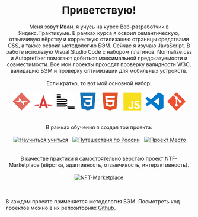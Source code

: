 <h1 align=center>Приветствую!</h1>
<p align="center">
  Меня зовут <b>Иван</b>, я учусь на курсе Веб-разработчик в Яндекс.Практикуме. В рамках курса я освоил семантическую, отзывчивую вёрстку и корректную стилизацию страницы средствами CSS, а также освоил методологию БЭМ. Сейчас я изучаю JavaScript. В работе использую Visual Studio Code с набором плагинов. Normalize.css и Autoprefixer помогают добиться максимальной предсказуемости и совместимости. Все мои проекты проходят проверку валидности W3C, валидацию БЭМ и проверку оптимизации для мобильных устройств.
<br><br>
Если кратко, то вот мой основной набор:
<br><br>
<img title="normalize.css" height=48 width=48 src="https://github.com/ivan-lev/ivan-lev/blob/main/icons/normalizedotcss.svg">&nbsp;&nbsp;
<img title="Autoprefixer" height=48 width=48 src="https://github.com/ivan-lev/ivan-lev/blob/main/icons/autoprefixer.svg">&nbsp;&nbsp;
<img title="BEM" height=48 width=48 src="https://github.com/ivan-lev/ivan-lev/blob/main/icons/bem.svg">&nbsp;&nbsp;
<img title="CSS" height=48 width=48 src="https://github.com/ivan-lev/ivan-lev/blob/main/icons/css3.svg">&nbsp;&nbsp;
<img title="HTML" height=48 width=48 src="https://github.com/ivan-lev/ivan-lev/blob/main/icons/html5.svg">&nbsp;&nbsp;
<img title="JS" height=48 width=48 src="https://github.com/ivan-lev/ivan-lev/blob/main/icons/javascript.svg">&nbsp;&nbsp;
<img title="Visual Studio Code" height=48 width=48 src="https://github.com/ivan-lev/ivan-lev/blob/main/icons/visualstudiocode.svg">&nbsp;&nbsp;
<img title="Git" height=48 width=48 src="https://github.com/ivan-lev/ivan-lev/blob/main/icons/git.svg">
<br><br><br>
В рамках обучения я создал три проекта:
<br><br>
&nbsp;<a href="https://ivan-lev.github.io/how-to-learn/"><img title="Научиться учиться. Простой сайт с анимацией" src="https://iili.io/HrZ0s6P.jpg" alt="Научиться учиться"></a>&nbsp; 
&nbsp;<a href="https://ivan-lev.github.io/russian-travel/"><img title="Путешествия по России. Сайт с адаптивной вёрсткой" src="https://iili.io/HrZ0ZcF.jpg" alt="Путешествия по России"></a>&nbsp; 
&nbsp;<a href="https://ivan-lev.github.io/mesto/"><img title="Проект Место. Сайт с интерактивной частью на JavaScript" src="https://iili.io/HrZ0QF1.jpg" alt="Проект Место"></a><br><br>
<br>
В качестве практики я самостоятельно верстаю проект NTF-Marketplace (вёрстка, адаптивность, отзывчивость, интерактивность).
<br><br>
<a href="https://ivan-lev.github.io/nft-marketplace/"><img src="https://iili.io/H4qnuwX.jpg" alt="NFT-Marketplace"></a>
</p>
<br><br>
В каждом проекте применяется методология БЭМ. 
Посмотреть код проектов можно в их репозиториях <a href="https://github.com/ivan-lev?tab=repositories">Github</a>.<br>
